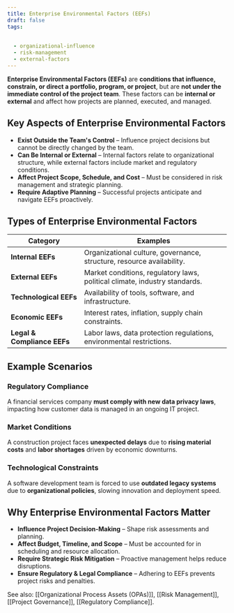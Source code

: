 ```yaml
---
title: Enterprise Environmental Factors (EEFs)
draft: false
tags:
  
  
  - organizational-influence
  - risk-management
  - external-factors
---
```


**Enterprise Environmental Factors (EEFs)** are **conditions that influence, constrain, or direct a portfolio, program, or project**, but are **not under the immediate control of the project team**. These factors can be **internal or external** and affect how projects are planned, executed, and managed.

## **Key Aspects of Enterprise Environmental Factors**
- **Exist Outside the Team's Control** – Influence project decisions but cannot be directly changed by the team.
- **Can Be Internal or External** – Internal factors relate to organizational structure, while external factors include market and regulatory conditions.
- **Affect Project Scope, Schedule, and Cost** – Must be considered in risk management and strategic planning.
- **Require Adaptive Planning** – Successful projects anticipate and navigate EEFs proactively.

## **Types of Enterprise Environmental Factors**
| **Category**        | **Examples** |
|--------------------|------------------------------------------------|
| **Internal EEFs** | Organizational culture, governance, structure, resource availability. |
| **External EEFs** | Market conditions, regulatory laws, political climate, industry standards. |
| **Technological EEFs** | Availability of tools, software, and infrastructure. |
| **Economic EEFs** | Interest rates, inflation, supply chain constraints. |
| **Legal & Compliance EEFs** | Labor laws, data protection regulations, environmental restrictions. |

## **Example Scenarios**

### **Regulatory Compliance**
A financial services company **must comply with new data privacy laws**, impacting how customer data is managed in an ongoing IT project.

### **Market Conditions**
A construction project faces **unexpected delays** due to **rising material costs** and **labor shortages** driven by economic downturns.

### **Technological Constraints**
A software development team is forced to use **outdated legacy systems** due to **organizational policies**, slowing innovation and deployment speed.

## **Why Enterprise Environmental Factors Matter**
- **Influence Project Decision-Making** – Shape risk assessments and planning.
- **Affect Budget, Timeline, and Scope** – Must be accounted for in scheduling and resource allocation.
- **Require Strategic Risk Mitigation** – Proactive management helps reduce disruptions.
- **Ensure Regulatory & Legal Compliance** – Adhering to EEFs prevents project risks and penalties.

See also: [[Organizational Process Assets (OPAs)]], [[Risk Management]], [[Project Governance]], [[Regulatory Compliance]].
